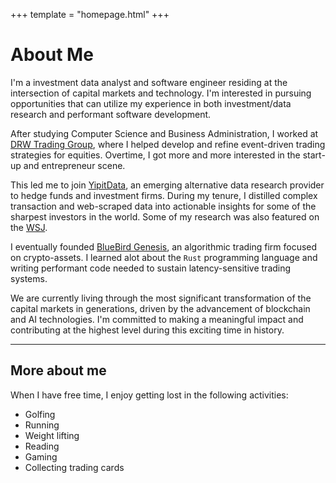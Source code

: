 +++
template = "homepage.html"
+++
<h1 class="page-header">About Me</h1>

I'm a investment data analyst and software engineer residing at the intersection of capital markets and technology. I'm interested in pursuing opportunities that can utilize my experience in both investment/data research and performant software development.

After studying Computer Science and Business Administration, I worked at [DRW Trading Group](https://www.drw.com/), where I helped develop and refine event-driven trading strategies for equities. Overtime, I got more and more interested in the start-up and entrepreneur scene. 

This led me to join [YipitData](https://www.yipitdata.com/), an emerging alternative data research provider to hedge funds and investment firms. During my tenure, I distilled complex transaction and web-scraped data into actionable insights for some of the sharpest investors in the world. Some of my research was also featured on the [WSJ](https://youtu.be/5YO0oLuVU7w?si=V2ulGcd1dI6hnhCb&t=20). 

I eventually founded [BlueBird Genesis](https://bluebirdgenesis.com/), an algorithmic trading firm focused on crypto-assets. I learned alot about the `Rust` programming language and writing performant code needed to sustain latency-sensitive trading systems. 

We are currently living through the most significant transformation of the capital markets in generations, driven by the advancement of blockchain and AI technologies. I'm committed to making a meaningful impact and contributing at the highest level during this exciting time in history. 

---
## More about me
When I have free time, I enjoy getting lost in the following activities:

- Golfing
- Running
- Weight lifting 
- Reading
- Gaming
- Collecting trading cards
